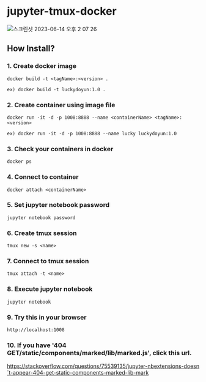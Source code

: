 # jupyter-tmux-docker

![스크린샷 2023-06-14 오후 2 07 26](https://github.com/luckydoyun/jupyter-tmux-docker/assets/110095743/c6a000b3-c421-4532-ab73-f28f8063018d)

## How Install?

### 1. Create docker image
```
docker build -t <tagName>:<version> .

ex) docker build -t luckydoyun:1.0 .
```

### 2. Create container using image file
```
docker run -it -d -p 1008:8888 --name <containerName> <tagName>:<version>

ex) docker run -it -d -p 1008:8888 --name lucky luckydoyun:1.0
```

### 3. Check your containers in docker
```
docker ps
```

### 4. Connect to container
```
docker attach <containerName>
```

### 5. Set jupyter notebook password
```
jupyter notebook password
```

### 6. Create tmux session
```
tmux new -s <name>
```

### 7. Connect to tmux session
```
tmux attach -t <name>
```

### 8. Execute jupyter notebook
```
jupyter notebook
```

### 9. Try this in your browser
```
http://localhost:1008
```

### 10. If you have '404 GET/static/components/marked/lib/marked.js', click this url.
https://stackoverflow.com/questions/75539135/jupyter-nbextensions-doesn´t-appear-404-get-static-components-marked-lib-mark
